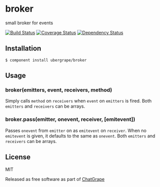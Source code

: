 # broker

small broker for events

[![Build Status](https://travis-ci.org/Swatinem/broker.png?branch=master)](https://travis-ci.org/Swatinem/broker)
[![Coverage Status](https://coveralls.io/repos/Swatinem/broker/badge.png?branch=master)](https://coveralls.io/r/Swatinem/broker)
[![Dependency Status](https://gemnasium.com/Swatinem/broker.png)](https://gemnasium.com/Swatinem/broker)

## Installation

    $ component install ubergrape/broker

## Usage

### broker(emitters, event, receivers, method)

Simply calls `method` on `receivers` when `event` on `emitters` is fired.
Both `emitters` and `receivers` can be arrays.

### broker.pass(emitter, onevent, receiver, [emitevent])

Passes `onevent` from `emitter` on as `emitevent` on `receiver`.
When no `emitevent` is given, it defaults to the same as `onevent`.
Both `emitters` and `receivers` can be arrays.

## License

  MIT

  Released as free software as part of [ChatGrape](https://chatgrape.com/)

